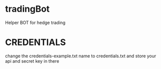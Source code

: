 # tradingBot

Helper BOT for hedge trading

# CREDENTIALS

change the credentials-example.txt name to credentials.txt and store your api and secret key in there
